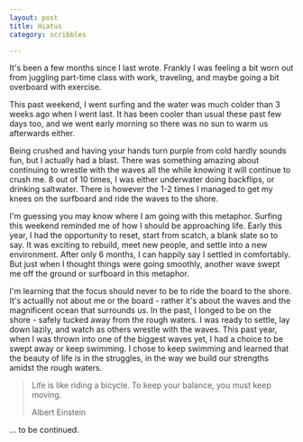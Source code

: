 ```yaml
---
layout: post
title: Hiatus
category: scribbles

---
```


It's been a few months since I last wrote. Frankly I was feeling a bit worn out from juggling part-time class with work, traveling, and maybe going a bit overboard with exercise.

This past weekend, I went surfing and the water was much colder than 3 weeks ago when I went last. It has been cooler than usual these past few days too, and we went early morning so there was no sun to warm us afterwards either.

Being crushed and having your hands turn purple from cold hardly sounds fun, but I actually had a blast. There was something amazing about continuing to wrestle with the waves all the while knowing it will continue to crush me. 8 out of 10 times, I was either underwater doing backflips, or drinking saltwater. There is however the 1-2 times I managed to get my knees on the surfboard and ride the waves to the shore.

I'm guessing you may know where I am going with this metaphor. Surfing this weekend reminded me of how I should be approaching life. Early this year, I had the opportunity to reset, start from scatch, a blank slate so to say. It was exciting to rebuild, meet new people, and settle into a new environment. After only 6 months, I can happily say I settled in comfortably. But just when I thought things were going smoothly, another wave swept me off the ground or surfboard in this metaphor.

I'm learning that the focus should never to be to ride the board to the shore. It's actuallly not about me or the board - rather it's about the waves and the magnificent ocean that surrounds us. In the past, I longed to be on the shore - safely tucked away from the rough waters. I was ready to settle, lay down lazily, and watch as others wrestle with the waves. This past year, when I was thrown into one of the biggest waves yet, I had a choice to be swept away or keep swimming. I chose to keep swimming and learned that the beauty of life is in the struggles, in the way we build our strengths amidst the rough waters.

> Life is like riding a bicycle. To keep your balance, you must keep moving.
>
> Albert Einstein


... to be continued.

